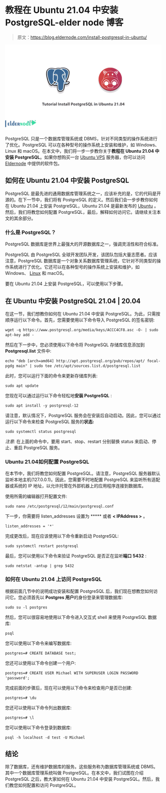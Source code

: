 # 教程在 Ubuntu 21.04 中安装 PostgreSQL-elder node 博客

> 原文：<https://blog.eldernode.com/install-postgresql-in-ubuntu/>

![Tutorial Install PostgreSQL in Ubuntu 21.04](img/f588fc539e756eb0cac1b9f9f1e5ef4f.png)

PostgreSQL 只是一个数据库管理系统或 DBMS，针对不同类型的操作系统进行了优化。PostgreSQL 可以在各种型号的操作系统上安装和维护，如 Windows、Linux 和 macOS。在本文中，我们将一步一步教你关于**教程在 Ubuntu 21.04 中安装 PostgreSQL**。如果你想购买一台 [Ubuntu VPS](https://eldernode.com/ubuntu-vps/) 服务器，你可以访问 [Eldernode](https://eldernode.com/) 中提供的软件包。

## **如何在 Ubuntu 21.04 中安装 PostgreSQL**

PostgreSQL 是最先进的通用数据库管理系统之一，应该补充的是，它的代码是开源的。在下一节中，我们将有 PostgreSQL 的定义。然后我们会一步步教你如何在 Ubuntu 21.04 上安装 PostgreSQL，Ubuntu 21.04 是最新发布的 [Ubuntu](https://blog.eldernode.com/tag/ubuntu/) 。然后，我们将教您如何配置 PostgreSQL，最后，解释如何访问它。请继续关注本文的其余部分。

### **什么是 PostgreSQL？**

PostgreSQL 数据库是世界上最强大的开源数据库之一，强调灵活性和符合标准。

PostgreSQL 由 PostgreSQL 全球开发团队开发，该团队包括大量志愿者。应该注意，PostgreSQL 数据库是一个对象关系数据库管理系统，它针对不同类型的操作系统进行了优化。它还可以在各种型号的操作系统上安装和维护，如 Windows、 [Linux](https://blog.eldernode.com/tag/linux/) 和 macOS。

要在 Ubuntu 21.04 上安装 PostgreSQL，可以使用以下步骤。

## **在 Ubuntu 中安装 PostgreSQL 21.04 | 20.04**

在这一节，我们想教你如何在 Ubuntu 21.04 中安装 PostgreSQL。为此，只需按顺序运行以下命令。首先，您需要使用以下命令导入 PostgreSQL 的签名密钥:

```
wget -q https://www.postgresql.org/media/keys/ACCC4CF8.asc -O- | sudo apt-key add -
```

然后在下一步中，您必须使用以下命令将 PostgreSQL 存储库信息添加到 **Postgresql.list** 文件中:

```
echo "deb [arch=amd64] http://apt.postgresql.org/pub/repos/apt/ focal-pgdg main" | sudo tee /etc/apt/sources.list.d/postgresql.list
```

此时，您可以运行下面的命令来更新存储库列表:

```
sudo apt update
```

您现在可以通过运行以下命令轻松地**安装 PostgreSQL** :

```
sudo apt install -y postgresql-12
```

请注意，默认情况下，PostgreSQL 服务会在安装后自动启动。因此，您可以通过运行以下命令来检查 PostgreSQL 服务的**状态:**

```
sudo systemctl status postgresql
```

*注意:* 在上面的命令中，要用 start、stop、restart 分别替换 status 来启动、停止、重启 PostgreSQL 服务。

### **Ubuntu 21.04**如何配置 PostgreSQL

在本节中，我们将教您如何配置 PostgreSQL。请注意，PostgreSQL 服务器默认监听本地主机(127.0.0.1)。因此，您需要不时地配置 PostgreSQL 来监听所有适配器或系统的 IP 地址，以允许托管在外部机器上的应用程序连接到数据库。

使用所需的编辑器打开配置文件:

```
sudo nano /etc/postgresql/12/main/postgresql.conf
```

下一步，你需要将 listen_addresses 设置为 ***** 或者 **< IPAddress >** 。

```
listen_addresses = '*'
```

完成更改后，现在应该使用以下命令重新启动 PostgreSQL:

```
sudo systemctl restart postgresql
```

最后，您可以使用以下命令来验证 PostgreSQL 是否正在监听**端口 5432** :

```
sudo netstat -antup | grep 5432
```

### **如何在 Ubuntu 21.04 上访问 PostgreSQL**

根据前面几节中的说明成功安装和配置 PostgreSQL 后，我们现在想教您如何访问它。您必须首先以 **Postgres 用户**的身份登录来管理数据库:

```
sudo su -l postgres
```

然后，您可以很容易地使用以下命令进入交互式 shell 来使用 PostgreSQL 数据库:

```
psql
```

您可以使用以下命令来编写数据库:

```
postgres=# CREATE DATABASE test;
```

您还可以使用以下命令创建一个用户:

```
postgres=# CREATE USER Michael WITH SUPERUSER LOGIN PASSWORD 'password';
```

完成前面的步骤后，现在可以使用以下命令来检查用户是否已创建:

```
postgres=# \du
```

您还可以使用以下命令列出数据库:

```
postgres=# \l
```

您可以使用以下命令登录到数据库:

```
psql -h localhost -d test -U Michael
```

## 结论

除了数据库，还有维护数据库的服务。这些服务称为数据库管理系统或 DBMS。其中一个数据库管理系统叫做 PostgreSQL。在本文中，我们试图在介绍 PostgreSQL 之后，教大家如何在 Ubuntu 21.04 中安装 PostgreSQL。然后，我们教您如何配置和访问 PostgreSQL。